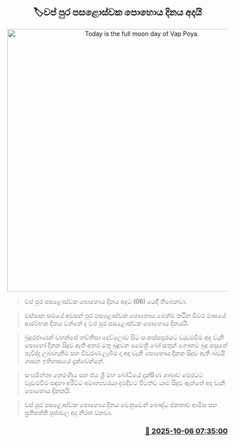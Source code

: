 <p align='center'><b><h2 align='center' title='Today is the full moon day of Vap Poya.'>🏷වප් පුර පසළොස්වක පොහොය දිනය අදයි</h2></b></p>
<p align='center'><img src='https://helakuru.sgp1.cdn.digitaloceanspaces.com/esana/images/lib/vesak-poya-day-archived.jpg' width='600' alt='Today is the full moon day of Vap Poya.'></p>

> වප් පුර පසළොස්වක පොහොය දිනය අදට (06) යෙදී තිබෙනවා.

> වස්සාන සමයේ අවසන් පුර පසළොස්වක පොහොය මෙන්ම කථින චීවර මාසයේ ආරම්භක දිනය වන්නේ ද වප් පුර පසළොස්වක පොහොය දිනයයි.

> බුදුරජාණන් වහන්සේ තව්තිසා දෙව්ලොව සිට සංකස්සපුරයට වැඩමවීම අද වැනි පොහෝ දිනක සිදුව ඇති අතර මතු බුදුවන මෛත්‍රී බෝ සතුන් ගෞතම බුදු සසුනේ පැවිද්ද ලබාගැනීම සහ විවරණ ලැබීම ද අද වැනි පොහොය දිනක සිදුව ඇති බවයි ශාසන ඉතිහාසයේ දැක්වෙන්නේ.

> සංඝමිත්තා තෙරණිය සහ ජය ශ්‍රී මහ බෝධියේ දක්ෂිණ ශාඛාව මෙරටට වැඩමවීම සඳහා අරිට්ට අමාත්‍යවරයා දඹදිවට පිටත්ව යාම සිදුව ඇත්තේ අද වැනි පොහොය දිනකයි.

> වප් පුර පසළොස්වක පොහොය දිනය වෙනුවෙන් බෞද්ධ ජනතාව ආමිස සහ ප්‍රතිපත්ති පුජාවල අද නිරත වනවා.



<h3 align='right'><a href='https://www.helakuru.lk/esana/p/114240/'>📅 2025-10-06 07:35:00</a></h3>
